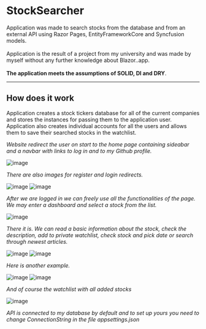 # StockSearcher

Application was made to search stocks from the database and from an external API using Razor Pages, EntityFrameworkCore and Syncfusion models.
<br>
<br>
Application is the result of a project from my university and was made by myself without any further knowledge about Blazor.</a>.app</a>.
<br>
<br>
<b>The application meets the assumptions of SOLID, DI and DRY</b>.
<hr>

## How does it work

  Application creates a stock tickers database for all of the current companies and stores the instances for passing them to the application user.
  Application also creates individual accounts for all the users and allows them to save their searched stocks in the watchlist.
  
  _Website redirect the user on start to the home page containing sideabar and a navbar with links to log in and to my Github profile._

![image](https://user-images.githubusercontent.com/74014874/175778658-35526d3c-f767-4bec-9fe9-45e0ac93ada8.png)

  _There are also images for register and login redirects._
  
![image](https://user-images.githubusercontent.com/74014874/175778698-e20f28e9-9fde-421b-87fc-4de8bfd7dff8.png)
![image](https://user-images.githubusercontent.com/74014874/175778725-eb5f78c4-1300-4917-bb46-ce77a693d401.png)

  _After we are logged in we can freely use all the functionalities of the page. We may enter a dashboard and select a stock from the list._
  
![image](https://user-images.githubusercontent.com/74014874/175778757-ce1415ee-4d41-42f6-859f-4a9d839b50d1.png)

  _There it is. We can read a basic information about the stock, check the description, add to private watchlist, check stock and pick date or search through newest articles._ 
  
![image](https://user-images.githubusercontent.com/74014874/175795831-f2c7b882-78a0-4ee0-a356-4d99ea15b936.png)
![image](https://user-images.githubusercontent.com/74014874/175795894-21ef0a17-ffb5-414e-beec-6908273533ef.png)

  _Here is another example._
  
![image](https://user-images.githubusercontent.com/74014874/175795846-4325fc84-e16a-4958-befe-a25a1898691b.png)
![image](https://user-images.githubusercontent.com/74014874/175795860-7978e56b-25c2-42e9-8d46-d9f5d44e68a4.png)
 
 _And of course the watchlist with all added stocks_

![image](https://user-images.githubusercontent.com/74014874/175795865-3d984da1-4f71-426c-a767-822d5db2da18.png)


_*API is connected to my database by default and to set up yours you need to change ConnectionString in the file appsettings.json*_

